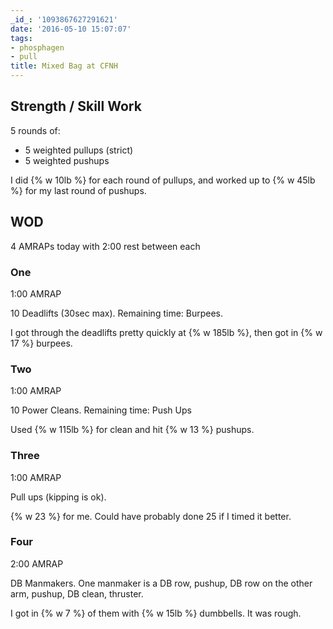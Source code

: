 ```yaml
---
_id_: '1093867627291621'
date: '2016-05-10 15:07:07'
tags:
- phosphagen
- pull
title: Mixed Bag at CFNH
---
```


## Strength / Skill Work

5 rounds of:

- 5 weighted pullups (strict)
- 5 weighted pushups

I did {% w 10lb %} for each round of pullups, and worked up to {% w 45lb %} for my last round of pushups.

## WOD

4 AMRAPs today with 2:00 rest between each


### One

1:00 AMRAP

10 Deadlifts (30sec max). Remaining time: Burpees.

I got through the deadlifts pretty quickly at {% w 185lb %}, then got in {% w 17 %} burpees.


### Two

1:00 AMRAP

10 Power Cleans. Remaining time: Push Ups

Used {% w 115lb %} for clean and hit {% w 13 %} pushups.


### Three

1:00 AMRAP

Pull ups (kipping is ok).

{% w 23 %} for me. Could have probably done 25 if I timed it better.


### Four

2:00 AMRAP

DB Manmakers. One manmaker is a DB row, pushup, DB row on the other arm, pushup, DB clean, thruster.

I got in {% w 7 %}  of them with {% w 15lb %} dumbbells. It was rough.
